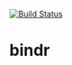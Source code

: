 ﻿[![Build Status](https://secure.travis-ci.org/jedmao/bindr.png?branch=master)](http://travis-ci.org/jedmao/bindr)

# bindr
